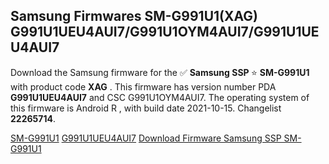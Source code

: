 <h2>Samsung Firmwares SM-G991U1(XAG) G991U1UEU4AUI7/G991U1OYM4AUI7/G991U1UEU4AUI7</h2>
Download the Samsung firmware for the ✅ <strong>Samsung SSP </strong> ⭐ <strong>SM-G991U1</strong> with product code <strong>XAG</strong> . This firmware has version number PDA <strong>G991U1UEU4AUI7</strong> and CSC G991U1OYM4AUI7. The operating system of this firmware is Android R , with build date 2021-10-15. Changelist <strong>22265714</strong>.


[SM-G991U1](https://samfirm.shop/samsung/model/SM-G991U1)
[G991U1UEU4AUI7](https://samfirm.shop/samsung/pda/G991U1UEU4AUI7)
[Download Firmware Samsung SSP SM-G991U1](https://samfirm.shop/samsung/firmware/465408)
